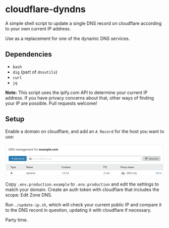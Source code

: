 # cloudflare-dyndns

A simple shell script to update a single DNS record on cloudflare according to your own current IP address.

Use as a replacement for one of the dynamic DNS services.

## Dependencies

* `bash`
* `dig` (part of `dnsutils`)
* `curl`
* `jq`

**Note:** This script uses the ipify.com API to determine your current IP address. If you have privacy concerns about that, other ways of finding your IP are possible. Pull requests welcome!

## Setup

Enable a domain on cloudflare, and add an `A Record` for the host you want to use:

![cloudflare screenshot](./cloudflare-record.png)

Copy `.env.production.example` to `.env.production` and edit the settings to match your domain. Create an auth token with cloudflare that includes the scope: Edit Zone DNS.

Run `./update-ip.sh`, which will check your current public IP and compare it to the DNS record in question, updating it with cloudflare if necessary.

Party time.
